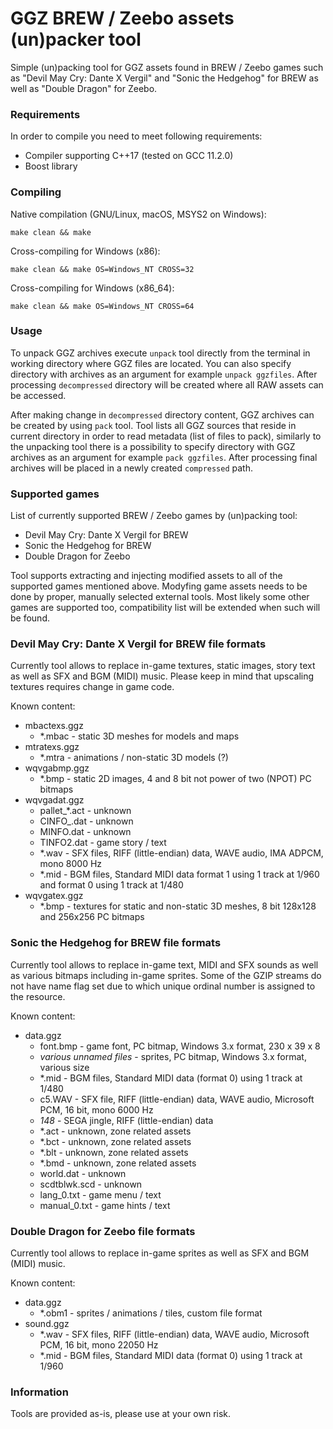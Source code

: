 # GGZ BREW / Zeebo assets (un)packer tool
Simple (un)packing tool for GGZ assets found in BREW / Zeebo games such as "Devil May Cry: Dante X Vergil" and "Sonic the Hedgehog" for BREW as well as "Double Dragon" for Zeebo.

### Requirements
In order to compile you need to meet following requirements:
 - Compiler supporting C++17 (tested on GCC 11.2.0)
 - Boost library

### Compiling
Native compilation (GNU/Linux, macOS, MSYS2 on Windows):

```
make clean && make
```

Cross-compiling for Windows (x86):

```
make clean && make OS=Windows_NT CROSS=32
```

Cross-compiling for Windows (x86_64):

```
make clean && make OS=Windows_NT CROSS=64
```

### Usage
To unpack GGZ archives execute ```unpack``` tool directly from the terminal in working directory where GGZ files are located. You can also specify directory with archives as an argument for example ```unpack ggzfiles```. After processing ```decompressed``` directory will be created where all RAW assets can be accessed.

After making change in ```decompressed``` directory content, GGZ archives can be created by using ```pack``` tool. Tool lists all GGZ sources that reside in current directory in order to read metadata (list of files to pack), similarly to the unpacking tool there is a possibility to specify directory with GGZ archives as an argument for example ```pack ggzfiles```. After processing final archives will be placed in a newly created ```compressed``` path.

### Supported games

List of currently supported BREW / Zeebo games by (un)packing tool:

- Devil May Cry: Dante X Vergil for BREW
- Sonic the Hedgehog for BREW
- Double Dragon for Zeebo

Tool supports extracting and injecting modified assets to all of the supported games mentioned above. Modyfing game assets needs to be done by proper, manually selected external tools. Most likely some other games are supported too, compatibility list will be extended when such will be found.

### Devil May Cry: Dante X Vergil for BREW file formats
Currently tool allows to replace in-game textures, static images, story text as well as SFX and BGM (MIDI) music. Please keep in mind that upscaling textures requires change in game code.

Known content:
 - mbactexs.ggz
   - *.mbac - static 3D meshes for models and maps
 - mtratexs.ggz
   - *.mtra - animations / non-static 3D models (?)
 - wqvgabmp.ggz
   - *.bmp - static 2D images, 4 and 8 bit not power of two (NPOT) PC bitmaps
 - wqvgadat.ggz
   - pallet_*.act - unknown
   - CINFO_.dat - unknown
   - MINFO.dat - unknown
   - TINFO2.dat - game story / text
   - *.wav - SFX files, RIFF (little-endian) data, WAVE audio, IMA ADPCM, mono 8000 Hz
   - *.mid - BGM files, Standard MIDI data format 1 using 1 track at 1/960 and format 0 using 1 track at 1/480
 - wqvgatex.ggz
   - *.bmp - textures for static and non-static 3D meshes, 8 bit 128x128 and 256x256 PC bitmaps

### Sonic the Hedgehog for BREW file formats
Currently tool allows to replace in-game text, MIDI and SFX sounds as well as various bitmaps including in-game sprites. Some of the GZIP streams do not have name flag set due to which unique ordinal number is assigned to the resource.

Known content:
 - data.ggz
   - font.bmp - game font, PC bitmap, Windows 3.x format, 230 x 39 x 8
   - _various unnamed files_ - sprites, PC bitmap, Windows 3.x format, various size
   - *.mid - BGM files, Standard MIDI data (format 0) using 1 track at 1/480
   - c5.WAV - SFX file, RIFF (little-endian) data, WAVE audio, Microsoft PCM, 16 bit, mono 6000 Hz
   - _148_ - SEGA jingle, RIFF (little-endian) data
   - *.act - unknown, zone related assets
   - *.bct - unknown, zone related assets
   - *.blt - unknown, zone related assets
   - *.bmd - unknown, zone related assets
   - world.dat - unknown
   - scdtblwk.scd - unknown
   - lang_0.txt - game menu / text
   - manual_0.txt - game hints / text

### Double Dragon for Zeebo file formats
Currently tool allows to replace in-game sprites as well as SFX and BGM (MIDI) music.

Known content:
 - data.ggz
   - *.obm1 - sprites / animations / tiles, custom file format
 - sound.ggz
   - *.wav - SFX files, RIFF (little-endian) data, WAVE audio, Microsoft PCM, 16 bit, mono 22050 Hz
   - *.mid - BGM files, Standard MIDI data (format 0) using 1 track at 1/960

### Information
Tools are provided as-is, please use at your own risk.
